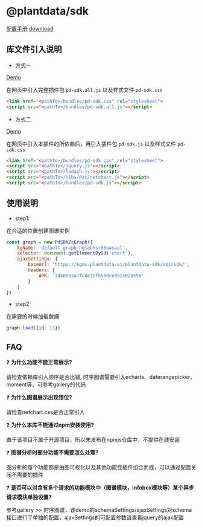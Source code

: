 # @plantdata/sdk

[配置手册](https://plantdata-jr.github.io/plantdata-sdk-docs/index.html)
[download](https://pan.baidu.com/s/19R4ZB_Lcs_hcfKGtmTe-1A)

## 库文件引入说明

- 方式一

[Demo](https://plantdata-jr.github.io/plantdata-sdk-docs/demo/demo1.html)

在网页中引入完整插件包 `pd-sdk.all.js` 以及样式文件 `pd-sdk.css`

```html
<link href="<pathTo>/bundles/pd-sdk.css" rel="stylesheet">
<script src="<pathTo>/bundles/pd-sdk.all.js"></script>
```

- 方式二

[Demo](https://plantdata-jr.github.io/plantdata-sdk-docs/demo/demo2.html)

在网页中引入本插件的所依赖后，再引入插件包 `pd-sdk.js` 以及样式文件 `pd-sdk.css`

```html
<link href="<pathTo>/bundles/pd-sdk.css" rel="stylesheet">
<script src="<pathTo>/jquery.js"></script>
<script src="<pathTo>/lodash.js"></script>
<script src="<pathTo>/libs/@zc/netchart.js"></script>
<script src="<pathTo>/bundles/pd-sdk.js"></script>
```

## 使用说明

- step1:

在合适的位置创建图谱实例

```javascript
const graph = new PdSDKZcGraph({
    kgName: 'default_graph_hgsebhsr66oasaal',
    selector: document.getElementById('chart'),
    ajaxSettings: {
        baseUrl: 'https://kgms.plantdata.ai/plantdata-sdk/api/sdk/',
        headers: {
            APK: '74b898aa7fc4415fb50dce992302a558'
        }
    }
})
```

- step2:

在需要的时候加载数据

```javascript
graph.load({id: 13})
```

## FAQ

❓ **为什么功能不能正常展示?**

请检查依赖库引入顺序是否出错, 时序图谱需要引入echarts、daterangepicker、moment等，可参考gallery的代码

❓ **为什么图谱展示出现错位?**

请检查netchart.css是否正常引入

❓ **为什么本库不能通过npm安装使用?**

由于该项目不属于开源项目，所以未发布在npmjs仓库中，不提供在线安装

❓ **图谱分析时部分功能不需要怎么处理?**

图分析的每个功能都是由图可视化以及其他功能性插件组合而成，可以通过配置关闭不需要的插件

❓ **是否可以对含有多个请求的功能模块中（图谱模块，infobox模块等）某个异步请求模块单独设置?**

参考gallery >> 时序图谱，该demo的schemaSettings/ajaxSettings对schema接口进行了单独的配置，ajaxSettings的可配置参数请查看jquery的ajax配置

